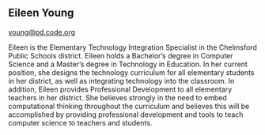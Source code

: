 ## Eileen Young

[young@pd.code.org](mailto:young@pd.code.org)

Eileen is the Elementary Technology Integration Specialist in the Chelmsford Public Schools district.  Eileen holds a Bachelor’s degree in Computer Science and a Master’s degree in Technology in Education.  In her current position, she designs the technology curriculum for all elementary students in her district, as well as integrating technology into the classroom.  In addition, Eileen provides Professional Development to all elementary teachers in her district.  She believes strongly in the need to embed computational thinking throughout the curriculum and believes this will be accomplished by providing professional development and tools to teach computer science to teachers and students. 